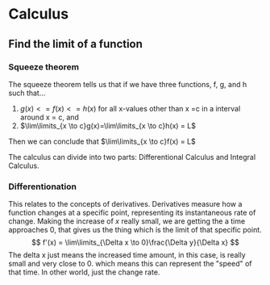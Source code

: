 # Calculus

## Find the limit of a function 

### Squeeze theorem

The squeeze theorem tells us that if we have three functions, f, g, and h such that...

1. $g(x) <= f(x) <= h(x)$ for all x-values other than x =c  in a interval around x = c, and 
2. $\lim\limits_{x \to c}g(x)=\lim\limits_{x \to c}h(x) = L$

Then we can conclude that $\lim\limits_{x \to c}f(x) = L$



The calculus can divide into two parts: Differentional Calculus and Integral Calculus.

### Differentionation

This relates to the concepts of derivatives. Derivatives measure how a function changes at a specific point, representing its instantaneous rate of change. Making the increase of $x$ really small, we are getting the a time approaches 0, that gives us the thing which is the limit of that specific point.
$$
f'(x) = \lim\limits_{\Delta x \to 0}\frac{\Delta y}{\Delta x}
$$
The delta x just means the increased time amount, in this case, is really small and very close to 0. which means this can represent the "speed" of that time. In other world, just the change rate.



